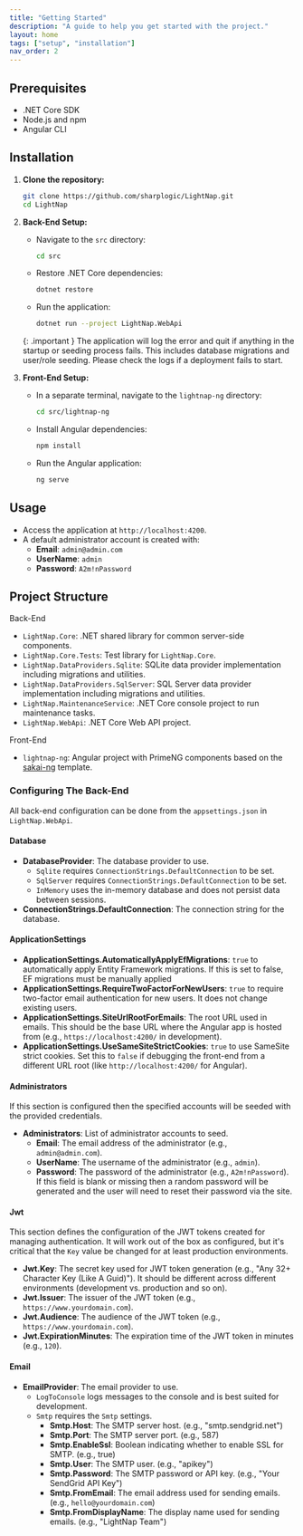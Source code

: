 ```yaml
---
title: "Getting Started"
description: "A guide to help you get started with the project."
layout: home
tags: ["setup", "installation"]
nav_order: 2
---
```


## Prerequisites

- .NET Core SDK
- Node.js and npm
- Angular CLI

## Installation

1. **Clone the repository:**

   ```bash
   git clone https://github.com/sharplogic/LightNap.git
   cd LightNap
   ```

2. **Back-End Setup:**

   - Navigate to the `src` directory:

     ```bash
     cd src
     ```

   - Restore .NET Core dependencies:

     ```bash
     dotnet restore
     ```

   - Run the application:

     ```bash
     dotnet run --project LightNap.WebApi
     ```

    {: .important }
    The application will log the error and quit if anything in the startup or seeding process fails. This
    includes database migrations and user/role seeding. Please check the logs if a deployment fails to start.

3. **Front-End Setup:**

   - In a separate terminal, navigate to the `lightnap-ng` directory:

     ```bash
     cd src/lightnap-ng
     ```

   - Install Angular dependencies:

     ```bash
     npm install
     ```

   - Run the Angular application:

     ```bash
     ng serve
     ```

## Usage

- Access the application at `http://localhost:4200`.
- A default administrator account is created with:
  - **Email**: `admin@admin.com`
  - **UserName**: `admin`
  - **Password**: `A2m!nPassword`

## Project Structure

Back-End

- `LightNap.Core`: .NET shared library for common server-side components.
- `LightNap.Core.Tests`: Test library for `LightNap.Core`.
- `LightNap.DataProviders.Sqlite`: SQLite data provider implementation including migrations and utilities.
- `LightNap.DataProviders.SqlServer`: SQL Server data provider implementation including migrations and utilities.
- `LightNap.MaintenanceService`: .NET Core console project to run maintenance tasks.
- `LightNap.WebApi`: .NET Core Web API project.

Front-End

- `lightnap-ng`: Angular project with PrimeNG components based on the [sakai-ng](https://github.com/primefaces/sakai-ng) template.

### Configuring The Back-End

All back-end configuration can be done from the `appsettings.json` in `LightNap.WebApi`.

#### Database

- **DatabaseProvider**: The database provider to use.
  - `Sqlite` requires `ConnectionStrings.DefaultConnection` to be set.
  - `SqlServer` requires `ConnectionStrings.DefaultConnection` to be set.
  - `InMemory` uses the in-memory database and does not persist data between sessions.
- **ConnectionStrings.DefaultConnection**: The connection string for the database.

#### ApplicationSettings

- **ApplicationSettings.AutomaticallyApplyEfMigrations**: `true` to automatically apply Entity Framework migrations.
  If this is set to false, EF migrations must be manually applied
- **ApplicationSettings.RequireTwoFactorForNewUsers**: `true` to require two-factor email authentication for new users.
  It does not change existing users.
- **ApplicationSettings.SiteUrlRootForEmails**: The root URL used in emails. This should be the base URL where the Angular app
  is hosted from (e.g., `https://localhost:4200/` in development).
- **ApplicationSettings.UseSameSiteStrictCookies**: `true` to use SameSite strict cookies. Set this to `false` if debugging the
  front-end from a different URL root (like `http://localhost:4200/` for Angular).

#### Administrators

If this section is configured then the specified accounts will be seeded with the provided credentials.

- **Administrators**: List of administrator accounts to seed.
  - **Email**: The email address of the administrator (e.g., `admin@admin.com`).
  - **UserName**: The username of the administrator (e.g., `admin`).
  - **Password**: The password of the administrator (e.g., `A2m!nPassword`). If this field is blank or missing then a random password
  will be generated and the user will need to reset their password via the site.

#### Jwt

This section defines the configuration of the JWT tokens created for managing authentication. It will work out of the box as configured,
but it's critical that the `Key` value be changed for at least production environments.

- **Jwt.Key**: The secret key used for JWT token generation (e.g., "Any 32+ Character Key (Like A Guid)"). It should be different
  across different environments (development vs. production and so on).
- **Jwt.Issuer**: The issuer of the JWT token (e.g., `https://www.yourdomain.com`).
- **Jwt.Audience**: The audience of the JWT token (e.g., `https://www.yourdomain.com`).
- **Jwt.ExpirationMinutes**: The expiration time of the JWT token in minutes (e.g., `120`).

#### Email

- **EmailProvider**: The email provider to use.
  - `LogToConsole` logs messages to the console and is best suited for development.
  - `Smtp` requires the `Smtp` settings.
    - **Smtp.Host**: The SMTP server host. (e.g., "smtp.sendgrid.net")
    - **Smtp.Port**: The SMTP server port. (e.g., 587)
    - **Smtp.EnableSsl**: Boolean indicating whether to enable SSL for SMTP. (e.g., true)
    - **Smtp.User**: The SMTP user. (e.g., "apikey")
    - **Smtp.Password**: The SMTP password or API key. (e.g., "Your SendGrid API Key")
    - **Smtp.FromEmail**: The email address used for sending emails. (e.g., `hello@yourdomain.com`)
    - **Smtp.FromDisplayName**: The display name used for sending emails. (e.g., "LightNap Team")

